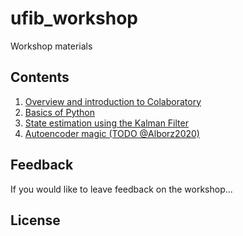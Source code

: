 # ufib_workshop

Workshop materials

## Contents

1. [Overview and introduction to Colaboratory]()
2. [Basics of Python]()
3. [State estimation using the Kalman Filter](/notebooks/state_estimation.ipynb)
4. [Autoencoder magic (TODO @Alborz2020)]()

## Feedback

If you would like to leave feedback on the workshop...

## License

